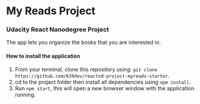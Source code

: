 # My Reads Project #

### Udacity React Nanodegree Project ###
The app lets you organize the books that you are interested in.

#### How to install the application ####

1. From your terminal, clone this repository using: `git clone https://github.com/639dev/reactnd-project-myreads-starter`.
2. cd to the project folder then install all dependencies using `npm install`.
3. Run `npm start`, this will open a new browser window with the application running.